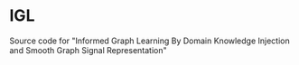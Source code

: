 # IGL
Source code for "Informed Graph Learning By Domain Knowledge Injection and Smooth Graph Signal Representation"
